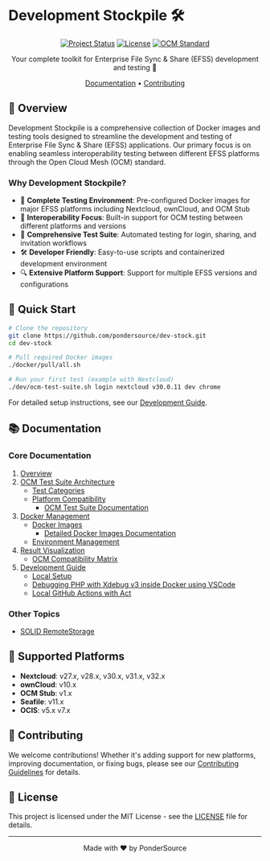 # Development Stockpile 🛠️

<div align="center">

[![Project Status](https://img.shields.io/badge/Status-Active-success?style=for-the-badge)](https://github.com/pondersource/dev-stock)
[![License](https://img.shields.io/badge/License-MIT-blue?style=for-the-badge)](LICENSE)
[![OCM Standard](https://img.shields.io/badge/OCM-W3C_Community_Group-orange?style=for-the-badge)](https://www.w3.org/community/ocm/)

Your complete toolkit for Enterprise File Sync & Share (EFSS) development and testing 🚀

[Documentation](#documentation) •
[Contributing](CONTRIBUTING.md)

</div>

## 🌟 Overview

Development Stockpile is a comprehensive collection of Docker images and testing tools designed to streamline the development and testing of Enterprise File Sync & Share (EFSS) applications. Our primary focus is on enabling seamless interoperability testing between different EFSS platforms through the Open Cloud Mesh (OCM) standard.

### Why Development Stockpile?

- 🔄 **Complete Testing Environment**: Pre-configured Docker images for major EFSS platforms including Nextcloud, ownCloud, and OCM Stub
- 🤝 **Interoperability Focus**: Built-in support for OCM testing between different platforms and versions
- 🧪 **Comprehensive Test Suite**: Automated testing for login, sharing, and invitation workflows
- 🛠️ **Developer Friendly**: Easy-to-use scripts and containerized development environment
- 🔍 **Extensive Platform Support**: Support for multiple EFSS versions and configurations

## 🚀 Quick Start

```bash
# Clone the repository
git clone https://github.com/pondersource/dev-stock.git
cd dev-stock

# Pull required Docker images
./docker/pull/all.sh

# Run your first test (example with Nextcloud)
./dev/ocm-test-suite.sh login nextcloud v30.0.11 dev chrome
```

For detailed setup instructions, see our [Development Guide](./docs/5-development-guide.md).

## 📚 Documentation

### Core Documentation
1. [Overview](./docs/1-overview.md)
2. [OCM Test Suite Architecture](./docs/2-architecture.md)
    - [Test Categories](./docs/2.2-test-categories.md)
    - [Platform Compatibility](./docs/2.3-platform-compatibility.md)
        - [OCM Test Suite Documentation](./docs/2.3.2-test-suite.md)
3. [Docker Management](./docs/3-docker-management.md)
    - [Docker Images](./docs/3.2-docker-images.md)
        - [Detailed Docker Images Documentation](./docs/3.2.2-detailed-docker-images.md)
    - [Environment Management](./docs/3.3-environment-management.md)
4. [Result Visualization](./docs/4-result-visualization.md)
    - [OCM Compatibility Matrix](./docs/4.2-compatibility-matrix.md)
5. [Development Guide](./docs/5-development-guide.md)
    - [Local Setup](./docs/5.2-local-setup.md)
    - [Debugging PHP with Xdebug v3 inside Docker using VSCode](./docs/5.3-xdebug.md)
    - [Local GitHub Actions with Act](./docs/5.4-act.md)

### Other Topics
- [SOLID RemoteStorage](./docs/99-appendix-solid-remotestorage.md)

## 🔧 Supported Platforms

- **Nextcloud**: v27.x, v28.x, v30.x, v31.x, v32.x
- **ownCloud**: v10.x
- **OCM Stub**: v1.x
- **Seafile**: v11.x
- **OCIS**: v5.x v7.x

## 🤝 Contributing

We welcome contributions! Whether it's adding support for new platforms, improving documentation, or fixing bugs, please see our [Contributing Guidelines](CONTRIBUTING.md) for details.

## 📄 License

This project is licensed under the MIT License - see the [LICENSE](LICENSE) file for details.

---

<div align="center">
Made with ❤️ by PonderSource
</div>
